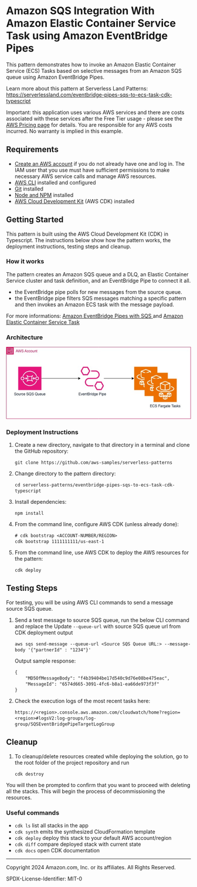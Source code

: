 # Amazon SQS Integration With Amazon Elastic Container Service Task using Amazon EventBridge Pipes 

This pattern demonstrates how to invoke an Amazon Elastic Container Service (ECS) Tasks based on selective messages from an Amazon SQS queue using Amazon EventBridge Pipes.

Learn more about this pattern at Serverless Land Patterns: https://serverlessland.com/eventbridge-pipes-sqs-to-ecs-task-cdk-typescript

Important: this application uses various AWS services and there are costs associated with these services after the Free Tier usage - please see the [AWS Pricing page](https://aws.amazon.com/pricing/) for details. You are responsible for any AWS costs incurred. No warranty is implied in this example.

## Requirements

* [Create an AWS account](https://portal.aws.amazon.com/gp/aws/developer/registration/index.html) if you do not already
  have one and log in. The IAM user that you use must have sufficient permissions to make necessary AWS service calls
  and manage AWS resources.
* [AWS CLI](https://docs.aws.amazon.com/cli/latest/userguide/install-cliv2.html) installed and configured
* [Git](https://git-scm.com/book/en/v2/Getting-Started-Installing-Git) installed
* [Node and NPM](https://nodejs.org/en/download/) installed
* [AWS Cloud Development Kit](https://docs.aws.amazon.com/cdk/latest/guide/cli.html) (AWS CDK) installed

## Getting Started
This pattern is built using the AWS Cloud Development Kit (CDK) in Typescript. The instructions below show how the pattern works, the deployment instructions, testing steps and cleanup.

### How it works
The pattern creates an Amazon SQS queue and a DLQ, an Elastic Container Service cluster and task definition, and an EventBridge Pipe to connect it all.
- the EventBridge pipe polls for new messages from the source queue. 
- the EventBridge pipe filters SQS messages matching a specific pattern and then invokes an Amazon ECS task with the message payload.

For more informations: [Amazon EventBridge Pipes with SQS ](https://docs.aws.amazon.com/eventbridge/latest/userguide/eb-pipes-sqs.html) and  [Amazon Elastic Container Service Task](https://docs.aws.amazon.com/eventbridge/latest/userguide/eb-pipes-event-target.html#pipes-targets-specifics-ecs-task)

### Architecture
![Alt Architechure Diagram Showing Pattern on how to invoke an Amazon Elastic Container Service (ECS) Tasks based on selective messages from an Amazon SQS queue using Amazon EventBridge Pipes](SQS_ECS_TASK_Pipe.jpg)

### Deployment Instructions

1. Create a new directory, navigate to that directory in a terminal and clone the GitHub repository:
    ``` 
    git clone https://github.com/aws-samples/serverless-patterns
    ```

2. Change directory to the pattern directory:
    ```
    cd serverless-patterns/eventbridge-pipes-sqs-to-ecs-task-cdk-typescript
    ```
    
3. Install dependencies:

    ```
    npm install
    ```
    
4. From the command line, configure AWS CDK (unless already done):

   ```
   # cdk bootstrap <ACCOUNT-NUMBER/REGION>
   cdk bootstrap 1111111111/us-east-1
   ```

5. From the command line, use AWS CDK to deploy the AWS resources for the pattern:
   
    ```
    cdk deploy 
    ```

## Testing Steps
For testing, you will be using AWS CLI commands to send a message source SQS queue.

1. Send a test message to source SQS queue, run the below CLI command and replace the Update `--queue-url` with source SQS queue url from CDK deployment output  
    ```
    aws sqs send-message --queue-url <Source SQS Queue URL:> --message-body '{"partnerId" : "1234"}'
    ```

    Output sample response:
    ```
    {
        "MD5OfMessageBody": "f4b39404be17d540c9d76e08be475eac",
        "MessageId": "6574d665-3091-4fc6-b8a1-ea66de973f3f"
    }
    ```
2. Check the execution logs of the most recent tasks here:
    ```
    https://<region>.console.aws.amazon.com/cloudwatch/home?region=<region>#logsV2:log-groups/log-group/SQSEventBridgePipeTargetLogGroup
    ```    

## Cleanup 

1. To cleanup/delete resources created while deploying the solution, go to the root folder of the project repository and run 
    ```
    cdk destroy
    ```

You will then be prompted to confirm that you want to proceed with deleting all the stacks. This will begin the process of decommissioning the resources.

### Useful commands

 * `cdk ls`          list all stacks in the app
 * `cdk synth`       emits the synthesized CloudFormation template
 * `cdk deploy`      deploy this stack to your default AWS account/region
 * `cdk diff`        compare deployed stack with current state
 * `cdk docs`        open CDK documentation
----
Copyright 2024 Amazon.com, Inc. or its affiliates. All Rights Reserved.

SPDX-License-Identifier: MIT-0

